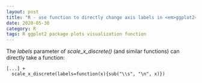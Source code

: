 ```yaml
---
layout: post
title: "R - use function to directly change axis labels in <em>ggplot2</em>"
date: 2020-05-30
category: R
tags: R ggplot2 package plots visualization function
---
```


The <em>labels</em> parameter of <em>scale_x_discrete()</em> (and similar functions) can directly take a function: 


```
[...] +
  scale_x_discrete(labels=function(x){sub("\\s", "\n", x)})
```
